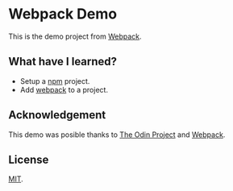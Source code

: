 # Webpack Demo
This is the demo project from [Webpack](https://webpack.js.org/guides/getting-started/).

## What have I learned?
* Setup a [npm](https://www.npmjs.com/) project.
* Add [webpack](https://webpack.js.org/) to a project.

## Acknowledgement
This demo was posible thanks to [The Odin Project](https://www.theodinproject.com/) and [Webpack](https://webpack.js.org/).

## License
[MIT](https://mit-license.org/).
